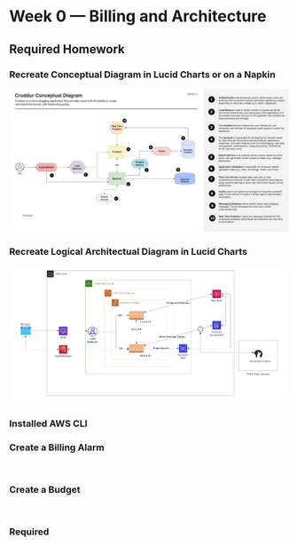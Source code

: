 # Week 0 — Billing and Architecture

## Required Homework

### Recreate Conceptual Diagram in Lucid Charts or on a Napkin	
![AWS Conceptual Diagram](../_docs/assets/journal/cruddur-conceptual-diagram-week-0.png)


### Recreate Logical Architectual Diagram in Lucid Charts	
![AWS Logical Diagram](../_docs/assets/journal/cruddur-logical-diagram.png)

### Installed AWS CLI	


### Create a Billing Alarm	
![]()


### Create a Budget
![]()

### Required
